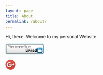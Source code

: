 ```yaml
---
layout: page
title: About
permalink: /about/
---
```


Hi, there. 
Welcome to my personal Website.

[![LinkedIn](/images/base/LinkedIn.png)](https://www.linkedin.com/in/hongwei-chu-739a7453)

[![G+](/images/base/gplus-32.png)](https://plus.google.com/+HongweiChu)
